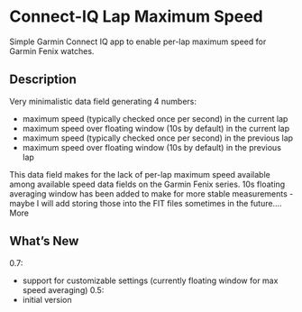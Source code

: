 # Connect-IQ Lap Maximum Speed
Simple Garmin Connect IQ app to enable per-lap maximum speed for Garmin Fenix watches.
## Description
Very minimalistic data field generating 4 numbers:
- maximum speed (typically checked once per second) in the current lap
- maximum speed over floating window (10s by default) in the current lap
- maximum speed (typically checked once per second) in the previous lap
- maximum speed over floating window (10s by default) in the previous lap

This data field makes for the lack of per-lap maximum speed available among available speed data fields on the Garmin Fenix series. 10s floating averaging window has been added to make for more stable measurements - maybe I will add storing those into the FIT files sometimes in the future.… More

## What’s New
0.7:
- support for customizable settings (currently floating window for max speed averaging)
0.5:
- initial version
